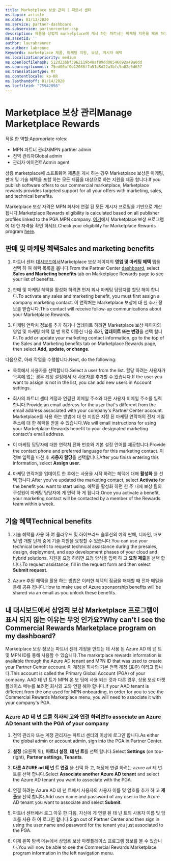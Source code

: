 ```yaml
---
title: Marketplace 보상 관리 | 파트너 센터
ms.topic: article
ms.date: 01/13/2020
ms.service: partner-dashboard
ms.subservice: partnercenter-csp
description: 제품을 상업적 marketplace에 게시 하는 파트너는 마케팅 지원을 제공 하는 혜택을 받을 자격이 있습니다.
ms.assetid: ''
author: laurabrenner
ms.author: labrenne
Keywords: marketplace 제품, 마케팅 지원, 보상, 게시자 혜택
ms.localizationpriority: medium
ms.openlocfilehash: 512d23bbf3962119b48af89dd08546692a49a0dd
ms.sourcegitcommit: 75ed00af0b12086f7a51b8d22a3bfc9a02c5d657
ms.translationtype: MT
ms.contentlocale: ko-KR
ms.lasthandoff: 01/14/2020
ms.locfileid: "75942898"
---
```

# <a name="manage-marketplace-rewards"></a><span data-ttu-id="43016-104">Marketplace 보상 관리</span><span class="sxs-lookup"><span data-stu-id="43016-104">Manage Marketplace Rewards</span></span>

<span data-ttu-id="43016-105">적절 한 역할:</span><span class="sxs-lookup"><span data-stu-id="43016-105">Appropriate roles:</span></span>

- <span data-ttu-id="43016-106">MPN 파트너 관리자</span><span class="sxs-lookup"><span data-stu-id="43016-106">MPN partner admin</span></span>
- <span data-ttu-id="43016-107">전역 관리자</span><span class="sxs-lookup"><span data-stu-id="43016-107">Global admin</span></span>
- <span data-ttu-id="43016-108">관리자 에이전트</span><span class="sxs-lookup"><span data-stu-id="43016-108">Admin agent</span></span>

<span data-ttu-id="43016-109">상용 marketplace에 소프트웨어 제품을 게시 하는 경우 Marketplace 보상은 마케팅, 판매 및 기술 혜택을 포함 하는 모든 제품을 대상으로 하는 지원을 제공 합니다.</span><span class="sxs-lookup"><span data-stu-id="43016-109">If you  publish software offers to our commercial marketplace, Marketplace rewards provides targeted support for all your offers with marketing, sales, and technical benefits.</span></span> 

<span data-ttu-id="43016-110">Marketplace 보상 자격은 MPN 회사에 연결 된 모든 게시자 프로필을 기반으로 계산 됩니다.</span><span class="sxs-lookup"><span data-stu-id="43016-110">Marketplace Rewards eligibility is calculated based on all publisher profiles linked to the PGA MPN company.</span></span> <span data-ttu-id="43016-111">[여기](https://partner.microsoft.com/dashboard/mpn/program/commercialmarketplace)에서 Marketplace 보상 프로그램에 대 한 자격을 확인 하세요.</span><span class="sxs-lookup"><span data-stu-id="43016-111">Check your eligibility for Marketplace Rewards program [here](https://partner.microsoft.com/dashboard/mpn/program/commercialmarketplace).</span></span> 


## <a name="sales-and-marketing-benefits"></a><span data-ttu-id="43016-112">판매 및 마케팅 혜택</span><span class="sxs-lookup"><span data-stu-id="43016-112">Sales and marketing benefits</span></span>

1. <span data-ttu-id="43016-113">파트너 센터 [대시보드에서](https://partner.microsoft.com/dashboard)Marketplace 보상 페이지의 **영업 및 마케팅 혜택** 탭을 선택 하 여 혜택 목록을 봅니다.</span><span class="sxs-lookup"><span data-stu-id="43016-113">From the Partner Center [dashboard](https://partner.microsoft.com/dashboard), select **Sales and Marketing benefits** tab on Marketplace Rewards page to see your list of benefits.</span></span> 

2. <span data-ttu-id="43016-114">판매 및 마케팅 혜택을 활성화 하려면 먼저 회사 마케팅 담당자를 할당 해야 합니다.</span><span class="sxs-lookup"><span data-stu-id="43016-114">To activate any sales and marketing benefit, you must first assign a company marketing contact.</span></span> <span data-ttu-id="43016-115">이 연락처는 Marketplace 보상에 대 한 추가 정보를 받습니다.</span><span class="sxs-lookup"><span data-stu-id="43016-115">This contact will receive follow-up communications about your Marketplace Rewards.</span></span>

3. <span data-ttu-id="43016-116">마케팅 연락처 정보를 추가 하거나 업데이트 하려면 Marketplace 보상 페이지의 영업 및 마케팅 혜택 탭 맨 위로 이동한 다음 **추가, 업데이트 또는 변경**을 선택 합니다.</span><span class="sxs-lookup"><span data-stu-id="43016-116">To add or update your marketing contact information, go to the top of the Sales and Marketing benefits tab on Marketplace Rewards page, then select **Add, update, or change**.</span></span> 

<span data-ttu-id="43016-117">다음으로, 아래 작업을 수행합니다.</span><span class="sxs-lookup"><span data-stu-id="43016-117">Next, do the following:</span></span>

  - <span data-ttu-id="43016-118">목록에서 사용자를 선택합니다.</span><span class="sxs-lookup"><span data-stu-id="43016-118">Select a user from the list.</span></span> <span data-ttu-id="43016-119">할당 하려는 사용자가 목록에 없는 경우 계정 설정에서 새 사용자를 추가할 수 있습니다.</span><span class="sxs-lookup"><span data-stu-id="43016-119">If the user you want to assign is not in the list, you can add new users in Account settings.</span></span>

  - <span data-ttu-id="43016-120">회사의 파트너 센터 계정과 연결된 이메일 주소와 다른 사용자 이메일 주소를 입력합니다.</span><span class="sxs-lookup"><span data-stu-id="43016-120">Provide an email address for the user that's different from the email address associated with your company's Partner Center account.</span></span> <span data-ttu-id="43016-121">Marketplace를 사용 하는 방법에 대 한 지침은 지정 된 마케팅 연락처의 전자 메일 주소에 대 한 혜택을 받을 수 있습니다.</span><span class="sxs-lookup"><span data-stu-id="43016-121">We will email instructions for using your Marketplace Rewards benefit to your designated marketing contact's email address.</span></span>

  - <span data-ttu-id="43016-122">이 마케팅 담당자에 대한 연락처 전화 번호와 기본 설정 언어를 제공합니다.</span><span class="sxs-lookup"><span data-stu-id="43016-122">Provide the contact phone and preferred language for this marketing contact.</span></span> <span data-ttu-id="43016-123">이 정보 입력을 마친 후 **사용자 할당**을 선택합니다.</span><span class="sxs-lookup"><span data-stu-id="43016-123">After you finish entering this information, select **Assign user**.</span></span>

4. <span data-ttu-id="43016-124">마케팅 연락처를 업데이트 한 후에는 사용을 시작 하려는 혜택에 대해 **활성화** 를 선택 합니다.</span><span class="sxs-lookup"><span data-stu-id="43016-124">After you’ve updated the marketing contact, select **Activate** for the benefit you want to start using.</span></span> <span data-ttu-id="43016-125">혜택을 활성화 하면 한 주 내에 보상 팀의 구성원이 마케팅 담당자에 게 연락 하 게 됩니다.</span><span class="sxs-lookup"><span data-stu-id="43016-125">Once you activate a benefit, your marketing contact will be contacted by a member of the Rewards team within a week.</span></span>

## <a name="technical-benefits"></a><span data-ttu-id="43016-126">기술 혜택</span><span class="sxs-lookup"><span data-stu-id="43016-126">Technical benefits</span></span>

1. <span data-ttu-id="43016-127">기술 혜택을 사용 하 여 클라우드 및 하이브리드 솔루션의 예약 판매, 디자인, 배포 및 앱 개발 단계 중에 기술 지원을 요청할 수 있습니다.</span><span class="sxs-lookup"><span data-stu-id="43016-127">You can use your technical benefit to request technical assistance during the presales, design, deployment, and app development phases of your cloud and hybrid solutions.</span></span> <span data-ttu-id="43016-128">지원을 요청 하려면 요청 양식을 입력 하 고 **요청 제출**을 선택 합니다.</span><span class="sxs-lookup"><span data-stu-id="43016-128">To request assistance, fill in the request form and then select **Submit request**.</span></span>

2. <span data-ttu-id="43016-129">Azure 후원 혜택을 활용 하는 방법은 이러한 혜택의 잠금을 해제할 때 전자 메일을 통해 공유 됩니다.</span><span class="sxs-lookup"><span data-stu-id="43016-129">How to make use of Azure sponsorship benefits will be shared via an email as you unlock these benefits.</span></span> 

## <a name="why-cant-i-see-the-commercial-rewards-marketplace-program-on-my-dashboard"></a><span data-ttu-id="43016-130">내 대시보드에서 상업적 보상 Marketplace 프로그램이 표시 되지 않는 이유는 무엇 인가요?</span><span class="sxs-lookup"><span data-stu-id="43016-130">Why can't I see the Commercial Rewards Marketplace program on my dashboard?</span></span>

<span data-ttu-id="43016-131">Marketplace 보상 정보는 파트너 센터 계정을 만드는 데 사용 된 Azure AD 테 넌 트 및 MPN ID를 통해 사용할 수 있습니다.</span><span class="sxs-lookup"><span data-stu-id="43016-131">The marketplace rewards information is available through the Azure AD tenant and MPN ID that was used to create your Partner Center account.</span></span> <span data-ttu-id="43016-132">이 계정을 회사의 기본 전역 계정 (표준) 이라고 합니다.</span><span class="sxs-lookup"><span data-stu-id="43016-132">This account is called the Primary Global Account (PGA) of your company.</span></span> <span data-ttu-id="43016-133">AAD 테 넌 트가 MPN 온 보 딩에 사용 되는 것과 다른 경우, 상용 보상 마켓플레이스 메뉴를 보려면 회사의 고와 연결 해야 합니다.</span><span class="sxs-lookup"><span data-stu-id="43016-133">If your AAD tenant is different from the  one used for MPN onboarding, in order for you to see the Commercial Rewards Marketplace menu, you will need to associate it with your company's PGA.</span></span> 

### <a name="to-associate-an-azure-ad-tenant-with-the-pga-of-your-company"></a><span data-ttu-id="43016-134">Azure AD 테 넌 트를 회사의 고와 연결 하려면</span><span class="sxs-lookup"><span data-stu-id="43016-134">To associate an Azure AD tenant with the PGA of your company</span></span>

1. <span data-ttu-id="43016-135">전역 관리자 또는 계정 관리자는 파트너 센터의 이상에 로그인 합니다.</span><span class="sxs-lookup"><span data-stu-id="43016-135">As either the global admin or account admin, sign into the PGA in Partner Center.</span></span>

2. <span data-ttu-id="43016-136">**설정** (오른쪽 위), **파트너 설정**, **테 넌 트**를 선택 합니다.</span><span class="sxs-lookup"><span data-stu-id="43016-136">Select **Settings** (on top-right), **Partner settings**, **Tenants**.</span></span> 

3. <span data-ttu-id="43016-137">**다른 AZURE ad 테 넌 트 연결** 을 선택 하 고, 해당에 연결 하려는 azure ad 테 넌 트를 선택 합니다.</span><span class="sxs-lookup"><span data-stu-id="43016-137">Select **Associate another Azure AD tenant** and select the Azure AD tenant you want to associate with the PGA.</span></span>

4. <span data-ttu-id="43016-138">연결 하려는 Azure AD 테 넌 트에서 사용자의 사용자 이름 및 암호를 추가 하 고 **제출**을 선택 합니다.</span><span class="sxs-lookup"><span data-stu-id="43016-138">Add user name and password of any user in the Azure AD tenant you want to associate and select **Submit**.</span></span>

5. <span data-ttu-id="43016-139">파트너 센터에서 로그 아웃 한 다음, 자신에 게 연결 된 테 넌 트의 사용자 이름 및 암호를 사용 하 여 로그인 합니다.</span><span class="sxs-lookup"><span data-stu-id="43016-139">Sign out of Partner Center and then sign in using the user name and password for the tenant you just associated to the PGA.</span></span>

6. <span data-ttu-id="43016-140">이제 왼쪽 탐색 메뉴에서 상업용 보상 마켓플레이스 프로그램 정보를 볼 수 있습니다.</span><span class="sxs-lookup"><span data-stu-id="43016-140">You will now be able to see the Commercial Rewards Marketplace program information in the left navigation menu.</span></span>


